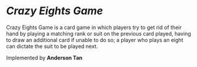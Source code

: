 # *Crazy Eights Game*

Crazy Eights Game is a card game in which players try to get rid of their hand by playing a matching rank or suit on the previous card played, having to draw an additional card if unable to do so; a player who plays an eight can dictate the suit to be played next.

Implemented by **Anderson Tan**


